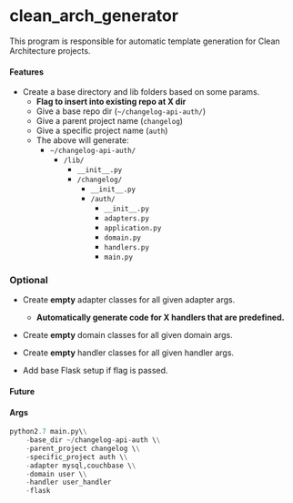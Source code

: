 # clean_arch_generator

This program is responsible for automatic template generation for Clean Architecture projects.

#### Features
- Create a base directory and lib folders based on some params.
  - **Flag to insert into existing repo at X dir**
  - Give a base repo dir (`~/changelog-api-auth/`)
  - Give a parent project name (`changelog`)
  - Give a specific project name (`auth`)
  - The above will generate:
    - `~/changelog-api-auth/`
      - `/lib/`
        - `__init__.py`
        - `/changelog/`
          - `__init__.py`
          - `/auth/`
            - `__init__.py`
            - `adapters.py`
            - `application.py`
            - `domain.py`
            - `handlers.py`
            - `main.py`

### Optional
- Create **empty** adapter classes for all given adapter args.
  - **Automatically generate code for X handlers that are predefined.**

- Create **empty** domain classes for all given domain args.

- Create **empty** handler classes for all given handler args.

- Add base Flask setup if flag is passed.

#### Future

#### Args

```python
python2.7 main.py\\
    -base_dir ~/changelog-api-auth \\
    -parent_project changelog \\
    -specific_project auth \\
    -adapter mysql,couchbase \\
    -domain user \\
    -handler user_handler
    -flask
```
